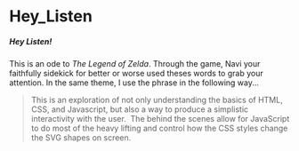# Hey_Listen

<h5>Hey Listen!</h5>
This is an ode to <em>The Legend of Zelda</em>. Through the game, Navi your faithfully sidekick for better or worse used theses words to grab your attention. In the same theme, I use the phrase in the following way...
<blockquote>This is an exploration of not only understanding the basics of HTML, CSS, and Javascript, but also a way to produce a simplistic interactivity with the user.  The behind the scenes allow for JavaScript to do most of the heavy lifting and control how the CSS styles change the SVG shapes on screen.
</blockquote>
